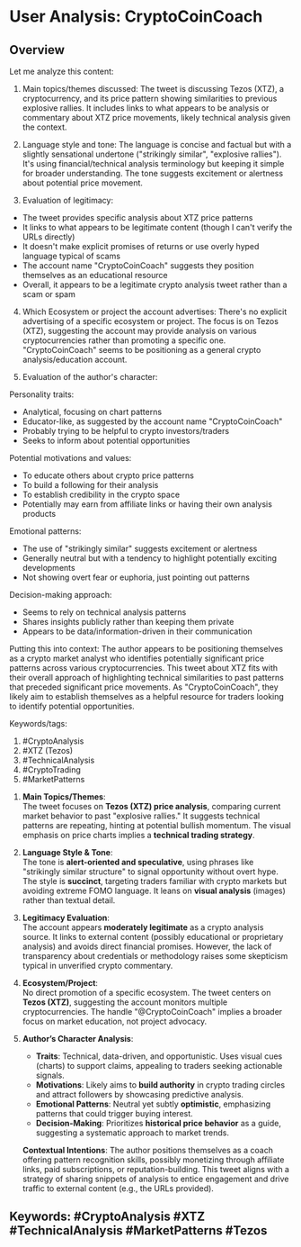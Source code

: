 # User Analysis: CryptoCoinCoach

## Overview

<think>
Let me analyze this content:

1. Main topics/themes discussed:
The tweet is discussing Tezos (XTZ), a cryptocurrency, and its price pattern showing similarities to previous explosive rallies. It includes links to what appears to be analysis or commentary about XTZ price movements, likely technical analysis given the context.

2. Language style and tone:
The language is concise and factual but with a slightly sensational undertone ("strikingly similar", "explosive rallies"). It's using financial/technical analysis terminology but keeping it simple for broader understanding. The tone suggests excitement or alertness about potential price movement.

3. Evaluation of legitimacy:
- The tweet provides specific analysis about XTZ price patterns
- It links to what appears to be legitimate content (though I can't verify the URLs directly)
- It doesn't make explicit promises of returns or use overly hyped language typical of scams
- The account name "CryptoCoinCoach" suggests they position themselves as an educational resource
- Overall, it appears to be a legitimate crypto analysis tweet rather than a scam or spam

4. Which Ecosystem or project the account advertises:
There's no explicit advertising of a specific ecosystem or project. The focus is on Tezos (XTZ), suggesting the account may provide analysis on various cryptocurrencies rather than promoting a specific one. "CryptoCoinCoach" seems to be positioning as a general crypto analysis/education account.

5. Evaluation of the author's character:

Personality traits:
- Analytical, focusing on chart patterns
- Educator-like, as suggested by the account name "CryptoCoinCoach"
- Probably trying to be helpful to crypto investors/traders
- Seeks to inform about potential opportunities

Potential motivations and values:
- To educate others about crypto price patterns
- To build a following for their analysis
- To establish credibility in the crypto space
- Potentially may earn from affiliate links or having their own analysis products

Emotional patterns:
- The use of "strikingly similar" suggests excitement or alertness
- Generally neutral but with a tendency to highlight potentially exciting developments
- Not showing overt fear or euphoria, just pointing out patterns

Decision-making approach:
- Seems to rely on technical analysis patterns
- Shares insights publicly rather than keeping them private
- Appears to be data/information-driven in their communication

Putting this into context: The author appears to be positioning themselves as a crypto market analyst who identifies potentially significant price patterns across various cryptocurrencies. This tweet about XTZ fits with their overall approach of highlighting technical similarities to past patterns that preceded significant price movements. As "CryptoCoinCoach", they likely aim to establish themselves as a helpful resource for traders looking to identify potential opportunities.

Keywords/tags:
1. #CryptoAnalysis
2. #XTZ (Tezos)
3. #TechnicalAnalysis
4. #CryptoTrading
5. #MarketPatterns
</think>

1. **Main Topics/Themes**:  
   The tweet focuses on **Tezos (XTZ) price analysis**, comparing current market behavior to past "explosive rallies." It suggests technical patterns are repeating, hinting at potential bullish momentum. The visual emphasis on price charts implies a **technical trading strategy**.

2. **Language Style & Tone**:  
   The tone is **alert-oriented and speculative**, using phrases like "strikingly similar structure" to signal opportunity without overt hype. The style is **succinct**, targeting traders familiar with crypto markets but avoiding extreme FOMO language. It leans on **visual analysis** (images) rather than textual detail.

3. **Legitimacy Evaluation**:  
   The account appears **moderately legitimate** as a crypto analysis source. It links to external content (possibly educational or proprietary analysis) and avoids direct financial promises. However, the lack of transparency about credentials or methodology raises some skepticism typical in unverified crypto commentary.

4. **Ecosystem/Project**:  
   No direct promotion of a specific ecosystem. The tweet centers on **Tezos (XTZ)**, suggesting the account monitors multiple cryptocurrencies. The handle "@CryptoCoinCoach" implies a broader focus on market education, not project advocacy.

5. **Author’s Character Analysis**:  
   - **Traits**: Technical, data-driven, and opportunistic. Uses visual cues (charts) to support claims, appealing to traders seeking actionable signals.  
   - **Motivations**: Likely aims to **build authority** in crypto trading circles and attract followers by showcasing predictive analysis.  
   - **Emotional Patterns**: Neutral yet subtly **optimistic**, emphasizing patterns that could trigger buying interest.  
   - **Decision-Making**: Prioritizes **historical price behavior** as a guide, suggesting a systematic approach to market trends.  

   **Contextual Intentions**: The author positions themselves as a coach offering pattern recognition skills, possibly monetizing through affiliate links, paid subscriptions, or reputation-building. This tweet aligns with a strategy of sharing snippets of analysis to entice engagement and drive traffic to external content (e.g., the URLs provided).

**Keywords**: #CryptoAnalysis #XTZ #TechnicalAnalysis #MarketPatterns #Tezos
---
